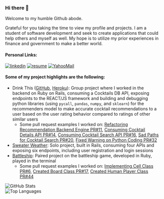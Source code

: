 ### Hi there 👋

Welcome to my humble Github abode.

Grateful for you taking the time to view my profile and projects. I am a student of software development and seek to create applications that could help others and myself as well. My hope is to utilize my prior experiences in finance and government to make a better world.

#### Personal Links:
<section align="left">
 <a href="https://www.linkedin.com/in/markcyen/"><img alt="linkedin" src="https://img.shields.io/badge/LinkedIn-0077B5?style=for-the-badge&logo=linkedin&logoColor=white"/></a>
 <a href="https://docs.google.com/document/d/1oVLFSqTNndOY5LAVPlJKFia-4nmH_czfQVVv8rpBd6o/edit#heading=h.9klcg8yupb85"><img alt="resume" src="https://img.shields.io/badge/-Resume-f2c236.svg?style=for-the-badge&colorB=0078D4" /></a>
 <a href="mailto:markcyen@yahoo.com"><img alt="YahooMail" src="https://img.shields.io/badge/Email-6001D2?style=for-the-badge&logo=Yahoo!&logoColor=white" /></a>
</section>

#### Some of my project highlights are the following: 
 - Drink This ([GitHub](https://github.com/drink-this), [Heroku](https://drink-this-frontend.herokuapp.com/)): Group project where I worked in the backend on Ruby on Rails, consuming a Cocktails DB API, exposing endpoints to the REACT/JS framework and building and debugging python libraries (using `pycall`, `pandas`, `numpy`, and `sklearn`) for the recommenders model to make accurate cocktail recommendations to a user based on the user rating behavior compared to ratings of other similar users
    - Some pull request examples I worked on: [Refactoring Recommendation Backend Engine PR#11](https://github.com/drink-this/drink-this-backend/pull/11), [Consuming Cocktail Details API PR#14](https://github.com/drink-this/drink-this-backend/pull/14), [Consuming Cocktail Search API PR#16](https://github.com/drink-this/drink-this-backend/pull/16), [Sad Paths for Cocktail Search PR#20](https://github.com/drink-this/drink-this-backend/pull/20), [Fixed Warning on Python Coding PR#32](https://github.com/drink-this/drink-this-backend/pull/32)
 - [Sweater Weather](https://github.com/markcyen/sweater-weather): Solo project, built in Rails, consuming four APIs and exposing six endpoints, including user registration and login sessions
 - [Battleship](https://github.com/markcyen/Battleship): Paired project on the battleship game, developed in Ruby, played in the terminal
    - Some pull request examples I worked on: [Implementing Cell Class PR#6](https://github.com/markcyen/Battleship/pull/6), [Created Board Class PR#17](https://github.com/markcyen/Battleship/pull/17), [Created Human Player Class PR#44](https://github.com/markcyen/Battleship/pull/44)

![GitHub Stats](https://github-readme-stats.vercel.app/api?username=markcyen&show_icons=true&theme=tokyonight)  
![Top Languages](https://github-readme-stats.vercel.app/api/top-langs/?username=markcyen&layout=compact&theme=tokyonight)

<!-- <a href="https://github.com/markcyen/github-readme-stats">
  <img align="center" src="https://github-readme-stats.vercel.app/api/pin/?username=markcyen&repo=github-readme-stats" />
</a>
<a href="https://github.com/markcyen/convoychat">
  <img align="center" src="https://github-readme-stats.vercel.app/api/pin/?username=markcyen&repo=convoychat" />
</a> -->

<!-- [![willianrod's wakatime stats](https://github-readme-stats.vercel.app/api/wakatime?username=willianrod)](https://github.com/markcyen/github-readme-stats) -->

<!--
**markcyen/markcyen** is a ✨ _special_ ✨ repository because its `README.md` (this file) appears on your GitHub profile.

Here are some ideas to get you started:

- 🔭 I’m currently working on ...
- 🌱 I’m currently learning ...
- 👯 I’m looking to collaborate on ...
- 🤔 I’m looking for help with ...
- 💬 Ask me about ...
- 📫 How to reach me: ...
- 😄 Pronouns: ...
- ⚡ Fun fact: ...
-->
